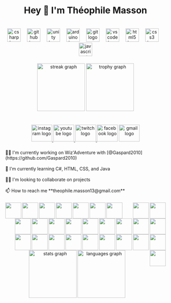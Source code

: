 <h1 align="center">Hey 👋 I'm Théophile Masson</h1>

###

<br clear="both">

<div align="center">
  <img src="https://cdn.jsdelivr.net/gh/devicons/devicon/icons/csharp/csharp-original.svg" height="42" alt="csharp logo"  />
  <img width="12" />
  <img src="https://cdn.jsdelivr.net/gh/devicons/devicon/icons/github/github-original.svg" height="42" alt="github logo"  />
  <img width="12" />
  <img src="https://cdn.jsdelivr.net/gh/devicons/devicon/icons/unity/unity-original.svg" height="42" alt="unity logo"  />
  <img width="12" />
  <img src="https://cdn.jsdelivr.net/gh/devicons/devicon/icons/arduino/arduino-original.svg" height="42" alt="arduino logo"  />
  <img width="12" />
  <img src="https://cdn.jsdelivr.net/gh/devicons/devicon/icons/git/git-original.svg" height="42" alt="git logo"  />
  <img width="12" />
  <img src="https://cdn.jsdelivr.net/gh/devicons/devicon/icons/vscode/vscode-original.svg" height="42" alt="vscode logo"  />
  <img width="12" />
  <img src="https://cdn.jsdelivr.net/gh/devicons/devicon/icons/html5/html5-original.svg" height="42" alt="html5 logo"  />
  <img width="12" />
  <img src="https://cdn.jsdelivr.net/gh/devicons/devicon/icons/css3/css3-original.svg" height="42" alt="css3 logo"  />
  <img width="12" />
  <img src="https://cdn.jsdelivr.net/gh/devicons/devicon/icons/javascript/javascript-original.svg" height="42" alt="javascript logo"  />
</div>

###

<div align="center">
  <img src="https://streak-stats.demolab.com?user=theophileeeeeee&locale=en&mode=daily&theme=dracula&hide_border=false&border_radius=5&order=3" height="150" alt="streak graph"  />
  <img src="https://github-profile-trophy.vercel.app?username=theophileeeeeee&theme=dracula&column=-1&row=1&margin-w=8&margin-h=8&no-bg=false&no-frame=false&order=4" height="150" alt="trophy graph"  />
</div>

###

<br clear="both">

<div align="center">
  <a href="https://www.instagram.com/theophile_msn/" target="_blank">
    <img src="https://raw.githubusercontent.com/maurodesouza/profile-readme-generator/master/src/assets/icons/social/instagram/default.svg" width="65" height="53" alt="instagram logo"  />
  </a>
  <a href="https://www.youtube.com/@TheophileMasson" target="_blank">
    <img src="https://raw.githubusercontent.com/maurodesouza/profile-readme-generator/master/src/assets/icons/social/youtube/default.svg" width="65" height="53" alt="youtube logo"  />
  </a>
  <a href="https://www.twitch.tv/theophilemasson1028" target="_blank">
    <img src="https://raw.githubusercontent.com/maurodesouza/profile-readme-generator/master/src/assets/icons/social/twitch/default.svg" width="65" height="53" alt="twitch logo"  />
  </a>
  <img src="https://raw.githubusercontent.com/maurodesouza/profile-readme-generator/master/src/assets/icons/social/facebook/default.svg" width="65" height="53" alt="facebook logo"  />
  <a href="theophile.masson13@gmail.com" target="_blank">
    <img src="https://raw.githubusercontent.com/maurodesouza/profile-readme-generator/master/src/assets/icons/social/gmail/default.svg" width="65" height="53" alt="gmail logo"  />
  </a>
</div>

###

<p align="left">👩‍💻 I'm currently working on Wiz'Adventure with [@Gaspard2010](https://github.com/Gaspard2010)<br><br>🧠 I'm currently learning C#, HTML, CSS, and Java<br><br>👯‍♀️ I'm looking to collaborate on projects<br><br>📫 How to reach me **theophile.masson13@gmail.com**</p>

###

<img align="right" height="50" src="https://media1.tenor.com/m/RCrlNZA5M28AAAAd/pedro-racoon.gif"  />

###

<img align="left" height="50" src="https://media1.tenor.com/m/RCrlNZA5M28AAAAd/pedro-racoon.gif"  />

###

<img align="left" height="50" src="https://media1.tenor.com/m/RCrlNZA5M28AAAAd/pedro-racoon.gif"  />

###

<img align="left" height="50" src="https://media1.tenor.com/m/RCrlNZA5M28AAAAd/pedro-racoon.gif"  />

###

<img align="left" height="50" src="https://media1.tenor.com/m/RCrlNZA5M28AAAAd/pedro-racoon.gif"  />

###

<img align="left" height="50" src="https://media1.tenor.com/m/RCrlNZA5M28AAAAd/pedro-racoon.gif"  />

###

<img align="left" height="50" src="https://media1.tenor.com/m/RCrlNZA5M28AAAAd/pedro-racoon.gif"  />

###

<img align="left" height="50" src="https://media1.tenor.com/m/RCrlNZA5M28AAAAd/pedro-racoon.gif"  />

###

<img align="right" height="50" src="https://media1.tenor.com/m/RCrlNZA5M28AAAAd/pedro-racoon.gif"  />

###

<img align="right" height="50" src="https://media1.tenor.com/m/RCrlNZA5M28AAAAd/pedro-racoon.gif"  />

###

<img align="right" height="50" src="https://media1.tenor.com/m/RCrlNZA5M28AAAAd/pedro-racoon.gif"  />

###

<img align="right" height="50" src="https://media1.tenor.com/m/RCrlNZA5M28AAAAd/pedro-racoon.gif"  />

###

<img align="right" height="50" src="https://media1.tenor.com/m/RCrlNZA5M28AAAAd/pedro-racoon.gif"  />

###

<img align="right" height="50" src="https://media1.tenor.com/m/RCrlNZA5M28AAAAd/pedro-racoon.gif"  />

###

<img align="right" height="50" src="https://media1.tenor.com/m/RCrlNZA5M28AAAAd/pedro-racoon.gif"  />

###

<img align="right" height="50" src="https://media1.tenor.com/m/RCrlNZA5M28AAAAd/pedro-racoon.gif"  />

###

<img align="right" height="50" src="https://media1.tenor.com/m/RCrlNZA5M28AAAAd/pedro-racoon.gif"  />

###

<img align="right" height="50" src="https://media1.tenor.com/m/RCrlNZA5M28AAAAd/pedro-racoon.gif"  />

###

<img align="right" height="50" src="https://media1.tenor.com/m/RCrlNZA5M28AAAAd/pedro-racoon.gif"  />

###

<img align="right" height="50" src="https://media1.tenor.com/m/RCrlNZA5M28AAAAd/pedro-racoon.gif"  />

###

<img align="right" height="50" src="https://media1.tenor.com/m/RCrlNZA5M28AAAAd/pedro-racoon.gif"  />

###

<img align="right" height="50" src="https://media1.tenor.com/m/RCrlNZA5M28AAAAd/pedro-racoon.gif"  />

###

<img align="right" height="50" src="https://media1.tenor.com/m/RCrlNZA5M28AAAAd/pedro-racoon.gif"  />

###

<img align="right" height="50" src="https://media1.tenor.com/m/RCrlNZA5M28AAAAd/pedro-racoon.gif"  />

###

<img align="right" height="50" src="https://media1.tenor.com/m/RCrlNZA5M28AAAAd/pedro-racoon.gif"  />

###

<img align="right" height="50" src="https://media1.tenor.com/m/RCrlNZA5M28AAAAd/pedro-racoon.gif"  />

###

<img align="right" height="50" src="https://media1.tenor.com/m/RCrlNZA5M28AAAAd/pedro-racoon.gif"  />

###

<img align="right" height="50" src="https://media1.tenor.com/m/RCrlNZA5M28AAAAd/pedro-racoon.gif"  />

###

<div align="center">
  <img src="https://github-readme-stats.vercel.app/api?username=theophileeeeeee&hide_title=false&hide_rank=false&show_icons=true&include_all_commits=true&count_private=true&disable_animations=false&theme=dracula&locale=en&hide_border=false&order=1" height="150" alt="stats graph"  />
  <img src="https://github-readme-stats.vercel.app/api/top-langs?username=theophileeeeeee&locale=en&hide_title=false&layout=compact&card_width=320&langs_count=5&theme=dracula&hide_border=false&order=2" height="150" alt="languages graph"  />
</div>

###
